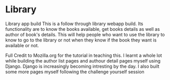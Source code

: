 # Library
Library app build
This is a follow through library webapp build. Its functionality are to know the books available, get books details as well as author of book's details.
This will help people who want to use the library to know to go to the library or not when they know if the book they want is available or not.

Full Credit to Mozilla.org for the tutorial in teaching this. I learnt a whole lot while building the author list pages and authour detail pages myself using Django. Django is increasingly becoming intresting by the day. I also built some more pages myself following the challenge yourself session
